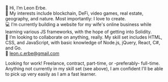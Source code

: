 👋 Hi, I’m Leon Erbe.  
💚 My interests include blockchain, DeFi, video games, real estate, geography, and nature. Most importantly: I love to create.  
💻 I’m currently building a website for my wife's online business while learning various JS frameworks, with the hope of getting into Solidity.  
💼 I’m looking to collaborate on anything, really. My skill set includes HTML, CSS, and JavaScript, with basic knowledge of Node.js, jQuery, React, C#, and Go.  
📧 leon.c.erbe@gmail.com  

Looking for work! Freelance, contract, part-time, or -preferably- full-time. Anything not currently in my skill set (see above), I am confident I'll be able to pick up very easily as I am a fast learner.
